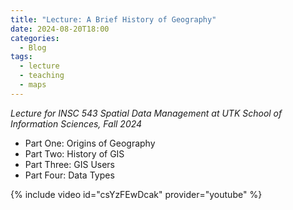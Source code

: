 ```yaml
---
title: "Lecture: A Brief History of Geography"
date: 2024-08-20T18:00
categories:
  - Blog
tags:
  - lecture
  - teaching
  - maps
---
```

*Lecture for INSC 543 Spatial Data Management at UTK School of Information Sciences, Fall 2024*

* Part One: Origins of Geography
* Part Two: History of GIS
* Part Three: GIS Users
* Part Four: Data Types

{% include video id="csYzFEwDcak" provider="youtube" %}
